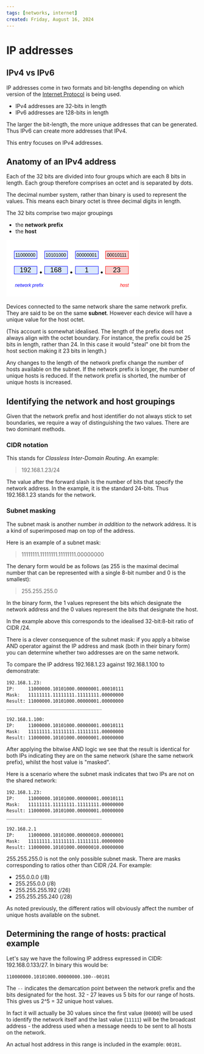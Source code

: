 ```yaml
---
tags: [networks, internet]
created: Friday, August 16, 2024
---
```


# IP addresses

## IPv4 vs IPv6

IP addresses come in two formats and bit-lengths depending on which version of
the [Internet Protocol](Internet_Layer_of_Internet_Protocol.md) is being used.

- IPv4 addresses are 32-bits in length
- IPv6 addresses are 128-bits in length

The larger the bit-length, the more unique addresses that can be generated. Thus
IPv6 can create more addresses that IPv4.

This entry focuses on IPv4 addresses.

## Anatomy of an IPv4 address

Each of the 32 bits are divided into four groups which are each 8 bits in
length. Each group therefore comprises an octet and is separated by dots.

The decimal number system, rather than binary is used to represent the values.
This means each binary octet is three decimal digits in length.

The 32 bits comprise two major groupings

- the **network prefix**
- the **host**

![Different sections of IP address](../img/ip-address-anatomy.png)

Devices connected to the same network share the same network prefix. They are
said to be on the same **subnet**. However each device will have a unique value
for the host octet.

(This account is somewhat idealised. The length of the prefix does not always
align with the octet boundary. For instance, the prefix could be 25 bits in
length, rather than 24. In this case it would "steal" one bit from the host
section making it 23 bits in length.)

Any changes to the length of the network prefix change the number of hosts
available on the subnet. If the network prefix is longer, the number of unique
hosts is reduced. If the network prefix is shorted, the number of unique hosts
is increased.

## Identifying the network and host groupings

Given that the network prefix and host identifier do not always stick to set
boundaries, we require a way of distinguishing the two values. There are two
dominant methods.

### CIDR notation

This stands for _Classless Inter-Domain Routing_. An example:

> 192.168.1.23/24

The value after the forward slash is the number of bits that specify the network
address. In the example, it is the standard 24-bits. Thus 192.168.1.23 stands
for the network.

### Subnet masking

The subnet mask is another number _in addition to_ the network address. It is a
kind of superimposed map on top of the address.

Here is an example of a subnet mask:

> 11111111.11111111.11111111.00000000

The denary form would be as follows (as 255 is the maximal decimal number that
can be represented with a single 8-bit number and 0 is the smallest):

> 255.255.255.0

In the binary form, the 1 values represent the bits which designate the network
address and the 0 values represent the bits that designate the host.

In the example above this corresponds to the idealised 32-bit:8-bit ratio of
CIDR /24.

There is a clever consequence of the subnet mask: if you apply a bitwise AND
operator against the IP address and mask (both in their binary form) you can
determine whether two addresses are on the same network.

To compare the IP address 192.168.1.23 against 192.168.1.100 to demonstrate:

```
192.168.1.23:
IP:     11000000.10101000.00000001.00010111
Mask:   11111111.11111111.11111111.00000000
Result: 11000000.10101000.00000001.00000000
___________________________________

192.168.1.100:
IP:     11000000.10101000.00000001.00010111
Mask:   11111111.11111111.11111111.00000000
Result: 11000000.10101000.00000001.00000000
```

After applying the bitwise AND logic we see that the result is identical for
both IPs indicating they are on the same network (share the same network
prefix), whilst the host value is "masked".

Here is a scenario where the subnet mask indicates that two IPs are not on the
shared network:

```
192.168.1.23:
IP:     11000000.10101000.00000001.00010111
Mask:   11111111.11111111.11111111.00000000
Result: 11000000.10101000.00000001.00000000
___________________________________

192.168.2.1
IP:     11000000.10101000.00000010.00000001
Mask:   11111111.11111111.11111111.00000000
Result: 11000000.10101000.00000010.00000000

```

255.255.255.0 is not the only possible subnet mask. There are masks
corresponding to ratios other than CIDR /24. For example:

- 255.0.0.0 (/8)
- 255.255.0.0 (/8)
- 255.255.255.192 (/26)
- 255.255.255.240 (/28)

As noted previously, the different ratios will obviously affect the number of
unique hosts available on the subnet.

## Determining the range of hosts: practical example

Let's say we have the following IP address expressed in CIDR: 192.168.0.133/27.
In binary this would be:

```
110000000.10101000.00000000.100--00101
```

The `--` indicates the demarcation point between the network prefix and the bits
designated for the host. 32 - 27 leaves us 5 bits for our range of hosts. This
gives us 2^5 = 32 unique host values.

In fact it will actually be 30 values since the first value (`00000`) will be
used to identify the network itself and the last value (`11111`) will be the
broadcast address - the address used when a message needs to be sent to all
hosts on the network.

An actual host address in this range is included in the example: `00101`.
